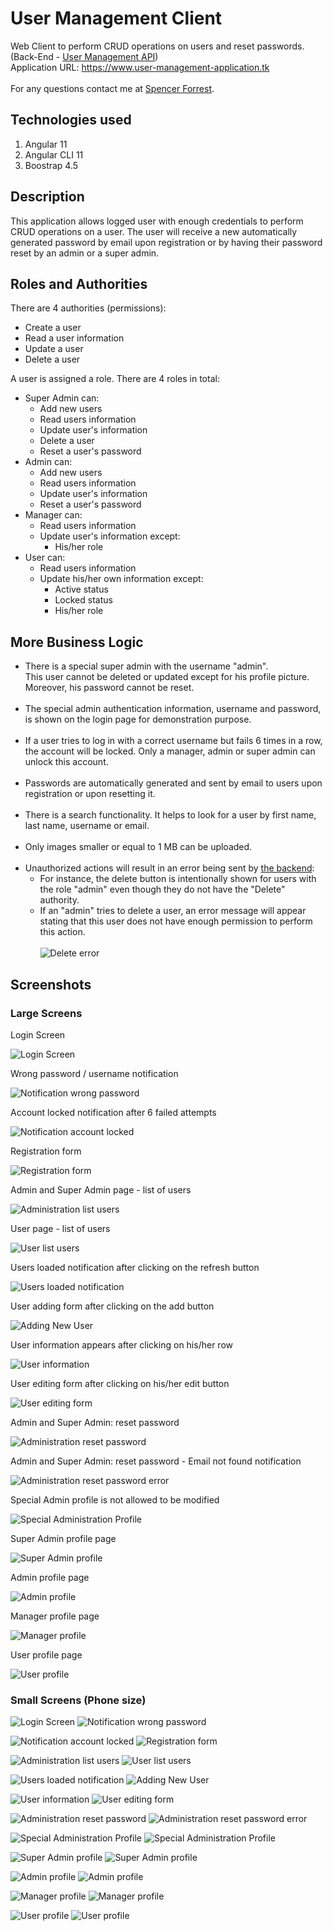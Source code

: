 # User Management Client

Web Client to perform CRUD operations on users and reset passwords.<br>
(Back-End - <a href="https://github.com/spencer-forrest-java/spring-user-management-api">User Management API</a>)<br>
Application URL: https://www.user-management-application.tk
<br><br>
For any questions contact me at
[Spencer Forrest](mailto:spencer.forrest.java@gmail.com?subject=[GitHub]%20User%20Management%20Client).

## Technologies used

1. Angular 11
2. Angular CLI 11
3. Boostrap 4.5

## Description

This application allows logged user with enough credentials to perform CRUD operations on a user. The user will receive
a new automatically generated password by email upon registration or by having their password reset by an admin or a
super admin.<br>

## Roles and Authorities

There are 4 authorities (permissions):

* Create a user
* Read a user information
* Update a user
* Delete a user

A user is assigned a role. There are 4 roles in total:

* Super Admin can:
  * Add new users
  * Read users information
  * Update user's information
  * Delete a user
  * Reset a user's password
* Admin can:
  * Add new users
  * Read users information
  * Update user's information
  * Reset a user's password
* Manager can:
  * Read users information
  * Update user's information except:
    * His/her role
* User can:
  * Read users information
  * Update his/her own information except:
    * Active status
    * Locked status
    * His/her role

## More Business Logic

* There is a special super admin with the username "admin".
  <br>
  This user cannot be deleted or updated except for his profile picture.
  <br>
  Moreover, his password cannot be reset.
  <br><br>
* The special admin authentication information, username and password, is shown on the login page for demonstration purpose.
  <br><br>
* If a user tries to log in with a correct username but fails 6 times in a row,
  <br>
  the account will be locked. Only a manager, admin or super admin can unlock this account.
  <br><br>
* Passwords are automatically generated and sent by email to users upon registration or upon resetting it.
  <br><br>
* There is a search functionality. It helps to look for a user by first name, last name, username or email.
  <br><br>
* Only images smaller or equal to 1 MB can be uploaded.
  <br><br>
* Unauthorized actions will result in an error being sent by
  <a href="https://github.com/spencer-forrest-java/spring-user-management-api">the backend</a>:
  * For instance, the delete button is intentionally shown for users with the role "admin" even though they do not have
    the "Delete" authority.
  * If an "admin" tries to delete a user, an error message will appear stating that this user does not have enough
    permission to perform this action.
    <br><br>
    ![Delete error](images/delete-error.png)

## Screenshots

### Large Screens

Login Screen

![Login Screen](images/login.png)

Wrong password / username notification

![Notification wrong password](images/login-error.png)

Account locked notification after 6 failed attempts

![Notification account locked](images/login-locked.png)

Registration form

![Registration form](images/registration.png)

Admin and Super Admin page - list of users

![Administration list users](images/admin-list.png)

User page - list of users

![User list users](images/user-list.png)

Users loaded notification after clicking on the refresh button

![Users loaded notification](images/loaded-users.png)

User adding form after clicking on the add button

![Adding New User](images/new-user.png)

User information appears after clicking on his/her row

![User information](images/info.png)

User editing form after clicking on his/her edit button

![User editing form](images/edit.png)

Admin and Super Admin: reset password

![Administration reset password](images/password.png)

Admin and Super Admin: reset password - Email not found notification

![Administration reset password error](images/password-error.png)

Special Admin profile is not allowed to be modified

![Special Administration Profile](images/profile.png)

Super Admin profile page

![Super Admin profile](images/super-profile.png)

Admin profile page

![Admin profile](images/admin-profile.png)

Manager profile page

![Manager profile](images/manager-profile.png)

User profile page

![User profile](images/user-profile.png)

### Small Screens (Phone size)

![Login Screen](images/responsive/login-sm.png) ![Notification wrong password](images/responsive/login-error-sm.png)

![Notification account locked](images/responsive/login-locked-sm.png) ![Registration form](images/responsive/registration-sm.png)

![Administration list users](images/responsive/admin-list-sm.png) ![User list users](images/responsive/user-list-sm.png)

![Users loaded notification](images/responsive/loaded-users-sm.png) ![Adding New User](images/responsive/new-user-sm.png)

![User information](images/responsive/info-sm.png) ![User editing form](images/responsive/edit-sm.png)

![Administration reset password](images/responsive/password-sm.png) ![Administration reset password error](images/responsive/password-error-sm.png)

![Special Administration Profile](images/responsive/profile-sm.png) ![Special Administration Profile](images/responsive/profile-2-sm.png)

![Super Admin profile](images/responsive/super-profile-sm.png) ![Super Admin profile](images/responsive/super-profile-2-sm.png)

![Admin profile](images/responsive/admin-profile-sm.png) ![Admin profile](images/responsive/admin-profile-2-sm.png)

![Manager profile](images/responsive/manager-profile-sm.png) ![Manager profile](images/responsive/manager-profile-2-sm.png)

![User profile](images/responsive/user-profile-sm.png) ![User profile](images/responsive/user-profile-2-sm.png)
